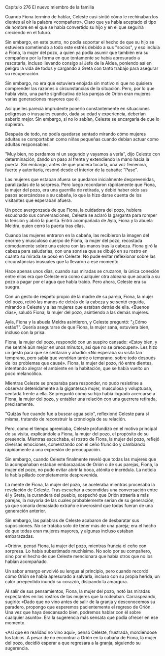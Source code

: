 
Capítulo 276 El nuevo miembro de la familia

Cuando Fiona terminó de hablar, Celeste casi sintió cómo le rechinaban los dientes al oír la palabra «compañero». Claro que ya había aceptado el tipo de hombre en el que se había convertido su hijo y en el que seguiría creciendo en el futuro.

Sin embargo, en este punto, no podía soportar el hecho de que su hijo se estuviera sometiendo a todo este estrés debido a sus "socios", y eso incluía a Fiona, la mujer del pozo, a quien ya podía asumir que también era su compañera por la forma en que tontamente se había apresurado a rescatarla, incluso llevando consigo al Jefe de la Aldea, poniendo así en peligro la vida de todos y cargando a Greta con tanto trabajo para asegurar su recuperación.

Sin embargo, no era que estuviera enojada sin motivo ni que no quisiera comprender las razones o circunstancias de la situación. Pero, por lo que había visto, una parte significativa de las parejas de Orión eran mujeres varias generaciones mayores que él.

Así que les parecía imprudente ponerlo constantemente en situaciones peligrosas o inusuales cuando, dada su edad y experiencia, deberían saberlo mejor. Sin embargo, si no lo sabían, Celeste se encargaría de que lo supieran.

Después de todo, no podía quedarse sentado mirando cómo mujeres adultas se comportaban como niñas pequeñas cuando debían actuar como adultas responsables.

"Muy bien, no perdamos ni un segundo y vayamos a verla", dijo Celeste con determinación, dando un paso al frente y extendiendo la mano hacia la puerta. Sin embargo, antes de que pudiera tocarla, una voz femenina, fuerte y autoritaria, resonó desde el interior de la cabaña: "Pase".

Las mujeres que estaban afuera se quedaron inicialmente desprevenidas, paralizadas de la sorpresa. Pero luego recordaron rápidamente que Fiona, la mujer del pozo, era una guerrilla de retirada, y debió haber oído sus pasos acercándose a su cabaña, lo que la hizo darse cuenta de los visitantes que esperaban afuera.

Un poco avergonzada de que Fiona, la cuidadora del pozo, hubiera escuchado sus conversaciones, Celeste se aclaró la garganta para romper la tensión y abrió la puerta. Entró acompañada de Ayla, Fiona y la abuela Meldra, quien cerró la puerta tras ellas.

Cuando las mujeres entraron en la cabaña, las recibieron la imagen del enorme y musculoso cuerpo de Fiona, la mujer del pozo, recostada cómodamente sobre una estera con las manos tras la cabeza. Fiona giró la cabeza para saludarlas, con una sonrisa que se dibujó en su rostro en cuanto su mirada se posó en Celeste. No pude evitar reflexionar sobre las circunstancias inusuales que la llevaron a ese momento.

Hace apenas unos días, cuando sus miradas se cruzaron, la única conexión entre ellas era que Celeste era como cualquier otra aldeana que acudía a su pozo a pagar por el agua que había traído. Pero ahora, Celeste era su suegra.

Con un gesto de respeto propio de la madre de su pareja, Fiona, la mujer del pozo, retiró las manos de detrás de la cabeza y se sentó erguida, mirando a Celeste y a las mujeres que estaban detrás de ella. «Buenos días», saludó Fiona, la mujer del pozo, asintiendo a las demás mujeres.

Ayla, Fiona y la abuela Meldra asintieron, y Celeste preguntó: "¿Cómo estás?". Quería asegurarse de que Fiona, la mujer sana, estuviera bien, incluso con la prisa.

Fiona, la mujer del pozo, respondió con un suspiro cansado: «Estoy bien, y me sentiré aún mejor en unos minutos, así que no se preocupen». Les hizo un gesto para que se sentaran y añadió: «No esperaba su visita tan temprano, pero sabía que vendrían tarde o temprano, sobre todo después de los problemas que causé». Fiona, la mujer del pozo, rió entre dientes, intentando alegrar el ambiente en la habitación, que se había vuelto un poco melancólico.

Mientras Celeste se preparaba para responder, no pudo resistirse a observar detenidamente a la gigantesca mujer, musculosa y voluptuosa, sentada frente a ella. Se preguntó cómo su hijo había logrado acercarse a Fiona, la mujer del pozo, y entablar una relación con una guerrera retirada, precisamente.

"Quizás fue cuando fue a buscar agua solo", reflexionó Celeste para sí misma, tratando de reconstruir la cronología de su relación.

Pero, como el tiempo apremiaba, Celeste profundizó en el motivo principal de su visita, explicándole a Fiona, la mujer del pozo, el propósito de su presencia. Mientras escuchaba, el rostro de Fiona, la mujer del pozo, reflejó diversas emociones, comenzando con el ceño fruncido y cambiando rápidamente a una expresión de preocupación.

Sin embargo, cuando Celeste finalmente reveló que todas las mujeres que la acompañaban estaban embarazadas de Orión o de sus parejas, Fiona, la mujer del pozo, no pudo evitar abrir la boca, atónita e incrédula. La noticia la había pillado completamente desprevenida.

La mente de Fiona, la mujer del pozo, se aceleraba mientras procesaba la revelación de Celeste. Tras escuchar a escondidas una conversación entre él y Greta, la curandera del pueblo, sospechó que Orión atraería a más parejas, la mayoría de las cuales probablemente serían de su generación, ya que sonaría demasiado extraño e inverosímil que todas fueran de una generación anterior.

Sin embargo, las palabras de Celeste acabaron de desbaratar sus suposiciones. No se trataba solo de tener más de una pareja; era el hecho de que todas eran mujeres mayores, y algunas incluso estaban embarazadas.

«Orión», pensó Fiona, la mujer del pozo, mientras fruncía el ceño con sorpresa. Lo había subestimado muchísimo. No solo por su compañero, sino por el hecho de que Celeste mencionara que había otros que no los habían acompañado.

Un sabor amargo envolvió su lengua al principio, pero cuando recordó cómo Orión se había apresurado a salvarla, incluso con su propia herida, un calor arrepentido inundó su corazón, disipando la amargura.

Al salir de sus pensamientos, Fiona, la mujer del pozo, notó las miradas expectantes en los rostros de las mujeres que la rodeaban. Carraspeando, sugirió: «Dado que no vino antes de salir de la granja y desconocemos su paradero, propongo que esperemos pacientemente el regreso de Orión. Una vez que haya descansado bien, podremos hablar con él sobre cualquier asunto». Era la sugerencia más sensata que podía ofrecer en ese momento.

«Así que en realidad no vino aquí», pensó Celeste, frustrada, mordiéndose los labios. A pesar de no encontrar a Orión en la cabaña de Fiona, la mujer del pozo, decidió esperar a que regresara a la granja, siguiendo su sugerencia.
